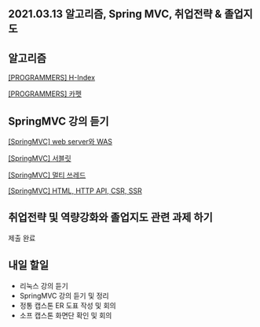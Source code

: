 ## 2021.03.13 알고리즘, Spring MVC, 취업전략 & 졸업지도

## 알고리즘

[[PROGRAMMERS] H-Index](https://hyeonic.tistory.com/175)

[[PROGRAMMERS] 카펫](https://hyeonic.tistory.com/176)

## SpringMVC 강의 듣기

[[SpringMVC] web server와 WAS](https://hyeonic.tistory.com/169)

[[SpringMVC] 서블릿](https://hyeonic.tistory.com/170)

[[SpringMVC] 멀티 쓰레드](https://hyeonic.tistory.com/171)

[[SpringMVC] HTML, HTTP API, CSR, SSR](https://hyeonic.tistory.com/172)

## 취업전략 및 역량강화와 졸업지도 관련 과제 하기

제출 완료

## 내일 할일
 - 리눅스 강의 듣기
 - SpringMVC 강의 듣기 및 정리
 - 정통 캡스톤 ER 도표 작성 및 회의
 - 소프 캡스톤 화면단 확인 및 회의